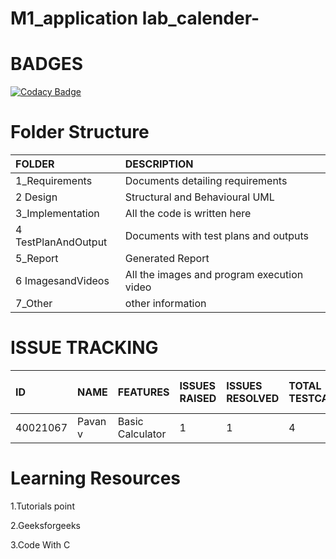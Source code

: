 # M1_application lab_calender-


# BADGES
 [![Codacy Badge](https://app.codacy.com/project/badge/Grade/9099a83b41774664bc3ab591954175f1)](https://www.codacy.com/gh/Akshaykc7/M1_application-lab_calender/dashboard?utm_source=github.com&amp;utm_medium=referral&amp;utm_content=Akshaykc7/M1_application-lab_calender&amp;utm_campaign=Badge_Grade)


# Folder Structure
|FOLDER|DESCRIPTION|
|:-----|:----------|
|1_Requirements|Documents detailing requirements|
|2 Design|Structural and Behavioural UML|
|3_Implementation|All the code is written here|
|4 TestPlanAndOutput|Documents with test plans and outputs|
|5_Report|Generated Report|
|6 ImagesandVideos|All the images and program execution video|
|7_Other|other information|

# ISSUE TRACKING
|ID|NAME|FEATURES|ISSUES RAISED|ISSUES RESOLVED|TOTAL TESTCASES|TOTAL TESTCASES PASSED|
|:----|:---|:-------|:------------|:--------------|:--------------|:---------------------|
|40021067|Pavan v|Basic Calculator|1|1|4|4|


# Learning Resources
1.Tutorials point

2.Geeksforgeeks

3.Code With C
